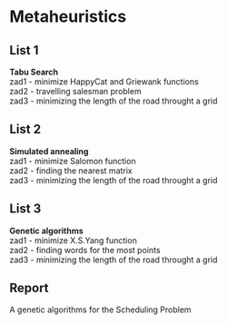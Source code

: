 # Metaheuristics

## **List 1**

**Tabu Search**  
zad1 - minimize HappyCat and Griewank functions  
zad2 - travelling salesman problem  
zad3 - minimizing the length of the road throught a grid  

## **List 2**

**Simulated annealing**  
zad1 - minimize Salomon function  
zad2 - finding the nearest matrix  
zad3 - minimizing the length of the road throught a grid  

## **List 3**

**Genetic algorithms**  
zad1 - minimize X.S.Yang function  
zad2 - finding words for the most points  
zad3 - minimizing the length of the road throught a grid  

## **Report**
A genetic algorithms for the Scheduling Problem

